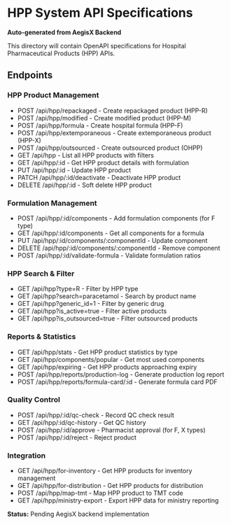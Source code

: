 # HPP System API Specifications

**Auto-generated from AegisX Backend**

This directory will contain OpenAPI specifications for Hospital Pharmaceutical Products (HPP) APIs.

## Endpoints

### HPP Product Management
- POST /api/hpp/repackaged - Create repackaged product (HPP-R)
- POST /api/hpp/modified - Create modified product (HPP-M)
- POST /api/hpp/formula - Create hospital formula (HPP-F)
- POST /api/hpp/extemporaneous - Create extemporaneous product (HPP-X)
- POST /api/hpp/outsourced - Create outsourced product (OHPP)
- GET /api/hpp - List all HPP products with filters
- GET /api/hpp/:id - Get HPP product details with formulation
- PUT /api/hpp/:id - Update HPP product
- PATCH /api/hpp/:id/deactivate - Deactivate HPP product
- DELETE /api/hpp/:id - Soft delete HPP product

### Formulation Management
- POST /api/hpp/:id/components - Add formulation components (for F type)
- GET /api/hpp/:id/components - Get all components for a formula
- PUT /api/hpp/:id/components/:componentId - Update component
- DELETE /api/hpp/:id/components/:componentId - Remove component
- POST /api/hpp/:id/validate-formula - Validate formulation ratios

### HPP Search & Filter
- GET /api/hpp?type=R - Filter by HPP type
- GET /api/hpp?search=paracetamol - Search by product name
- GET /api/hpp?generic_id=1 - Filter by generic drug
- GET /api/hpp?is_active=true - Filter active products
- GET /api/hpp?is_outsourced=true - Filter outsourced products

### Reports & Statistics
- GET /api/hpp/stats - Get HPP product statistics by type
- GET /api/hpp/components/popular - Get most used components
- GET /api/hpp/expiring - Get HPP products approaching expiry
- POST /api/hpp/reports/production-log - Generate production log report
- POST /api/hpp/reports/formula-card/:id - Generate formula card PDF

### Quality Control
- POST /api/hpp/:id/qc-check - Record QC check result
- GET /api/hpp/:id/qc-history - Get QC history
- POST /api/hpp/:id/approve - Pharmacist approval (for F, X types)
- POST /api/hpp/:id/reject - Reject product

### Integration
- GET /api/hpp/for-inventory - Get HPP products for inventory management
- GET /api/hpp/for-distribution - Get HPP products for distribution
- POST /api/hpp/map-tmt - Map HPP product to TMT code
- GET /api/hpp/ministry-export - Export HPP data for ministry reporting

**Status:** Pending AegisX backend implementation
